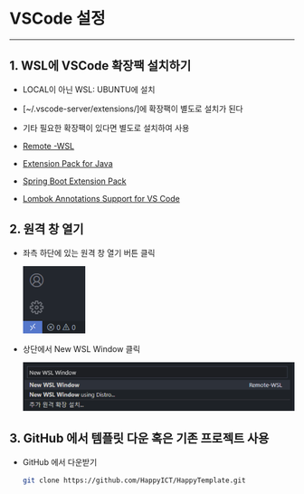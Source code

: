 # VSCode 설정

---

## 1. WSL에 VSCode 확장팩 설치하기

- LOCAL이 아닌 WSL: UBUNTU에 설치
- [~/.vscode-server/extensions/]에 확장팩이 별도로 설치가 된다
- 기타 필요한 확장팩이 있다면 별도로 설치하여 사용

- [Remote -WSL](https://marketplace.visualstudio.com/items?itemName=ms-vscode-remote.remote-wsl)
- [Extension Pack for Java](https://marketplace.visualstudio.com/items?itemName=vscjava.vscode-java-pack)
- [Spring Boot Extension Pack](https://marketplace.visualstudio.com/items?itemName=Pivotal.vscode-boot-dev-pack)
- [Lombok Annotations Support for VS Code](https://marketplace.visualstudio.com/items?itemName=GabrielBB.vscode-lombok)

## 2. 원격 창 열기

- 좌측 하단에 있는 원격 창 열기 버튼 클릭

  ![](images/6.png)

- 상단에서 New WSL Window 클릭

  ![](images/7.png)

## 3. GitHub 에서 템플릿 다운 혹은 기존 프로젝트 사용

- GitHub 에서 다운받기

  ```bash
  git clone https://github.com/HappyICT/HappyTemplate.git 
  ```
